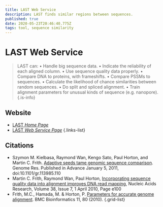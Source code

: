 ```yaml
---
title: LAST Web Service
description: LAST finds similar regions between sequences.
published: true
date: 2020-05-23T20:46:40.775Z
tags: tool, sequence similarity
---
```


# LAST Web Service

> LAST can:
> • Handle big sequence data.
> • Indicate the reliability of each aligned column.
> • Use sequence quality data properly.
> • Compare DNA to proteins, with frameshifts.
> • Compare PSSMs to sequences.
> • Calculate the likelihood of chance similarities between random sequences.
> • Do split and spliced alignment.
> • Train alignment parameters for unusual kinds of sequence (e.g. nanopore).
{.is-info}

## Website

- [LAST *Home Page*](http://last.cbrc.jp/)
- [LAST *Web Service Page*](http://lastweb.cbrc.jp/)
{.links-list}

## Citations 

- Szymon M. Kielbasa, Raymond Wan, Kengo Sato, Paul Horton, and Martin C. Frith. [Adaptive seeds tame genomic sequence comparison](https://genome.cshlp.org/content/early/2011/02/04/gr.113985.110). Genome Res. Published in Advance January 5, 2011, doi:10.1101/gr.113985.110 
- Martin C. Frith, Raymond Wan, Paul Horton, [Incorporating sequence quality data into alignment improves DNA read mapping](https://doi.org/10.1093/nar/gkq010), Nucleic Acids Research, Volume 38, Issue 7, 1 April 2010, Page e100
- Frith, M.C., Hamada, M. & Horton, P. [Parameters for accurate genome alignment](https://doi.org/10.1186/1471-2105-11-80). BMC Bioinformatics 11, 80 (2010). 
{.grid-list}